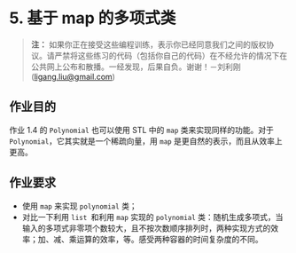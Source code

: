 # 5. 基于 map 的多项式类

> **注：** 如果你正在接受这些编程训练，表示你已经同意我们之间的版权协议。请严禁将这些练习的代码（包括你自己的代码）在不经允许的情况下在公共网上公布和散播。一经发现，后果自负。谢谢！－刘利刚 (ligang.liu@gmail.com)

## 作业目的

作业 1.4 的 `Polynomial` 也可以使用 STL 中的 `map` 类来实现同样的功能。对于 `Polynomial`，它其实就是一个稀疏向量，用 `map` 是更自然的表示，而且从效率上更高。

## 作业要求

- 使用 `map` 来实现 `polynomial` 类；
- 对比一下利用 `list `和利用 `map` 实现的 `polynomial` 类：随机生成多项式，当输入的多项式非零项个数较大，且不按次数顺序排列时，两种实现方式的效率；加、减、乘运算的效率，等。感受两种容器的时间复杂度的不同。

